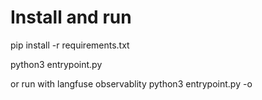 # Install and run
pip install -r requirements.txt

python3 entrypoint.py

or run with langfuse observablity
python3 entrypoint.py -o